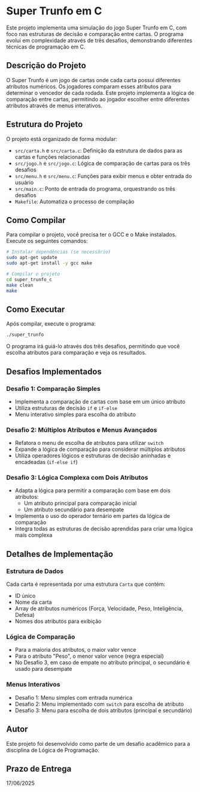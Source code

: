 # Super Trunfo em C

Este projeto implementa uma simulação do jogo Super Trunfo em C, com foco nas estruturas de decisão e comparação entre cartas. O programa evolui em complexidade através de três desafios, demonstrando diferentes técnicas de programação em C.

## Descrição do Projeto

O Super Trunfo é um jogo de cartas onde cada carta possui diferentes atributos numéricos. Os jogadores comparam esses atributos para determinar o vencedor de cada rodada. Este projeto implementa a lógica de comparação entre cartas, permitindo ao jogador escolher entre diferentes atributos através de menus interativos.

## Estrutura do Projeto

O projeto está organizado de forma modular:

- `src/carta.h` e `src/carta.c`: Definição da estrutura de dados para as cartas e funções relacionadas
- `src/jogo.h` e `src/jogo.c`: Lógica de comparação de cartas para os três desafios
- `src/menu.h` e `src/menu.c`: Funções para exibir menus e obter entrada do usuário
- `src/main.c`: Ponto de entrada do programa, orquestrando os três desafios
- `Makefile`: Automatiza o processo de compilação

## Como Compilar

Para compilar o projeto, você precisa ter o GCC e o Make instalados. Execute os seguintes comandos:

```bash
# Instalar dependências (se necessário)
sudo apt-get update
sudo apt-get install -y gcc make

# Compilar o projeto
cd super_trunfo_c
make clean
make
```

## Como Executar

Após compilar, execute o programa:

```bash
./super_trunfo
```

O programa irá guiá-lo através dos três desafios, permitindo que você escolha atributos para comparação e veja os resultados.

## Desafios Implementados

### Desafio 1: Comparação Simples

- Implementa a comparação de cartas com base em um único atributo
- Utiliza estruturas de decisão `if` e `if-else`
- Menu interativo simples para escolha do atributo

### Desafio 2: Múltiplos Atributos e Menus Avançados

- Refatora o menu de escolha de atributos para utilizar `switch`
- Expande a lógica de comparação para considerar múltiplos atributos
- Utiliza operadores lógicos e estruturas de decisão aninhadas e encadeadas (`if-else if`)

### Desafio 3: Lógica Complexa com Dois Atributos

- Adapta a lógica para permitir a comparação com base em dois atributos:
  - Um atributo principal para comparação inicial
  - Um atributo secundário para desempate
- Implementa o uso do operador ternário em partes da lógica de comparação
- Integra todas as estruturas de decisão aprendidas para criar uma lógica mais complexa

## Detalhes de Implementação

### Estrutura de Dados

Cada carta é representada por uma estrutura `Carta` que contém:
- ID único
- Nome da carta
- Array de atributos numéricos (Força, Velocidade, Peso, Inteligência, Defesa)
- Nomes dos atributos para exibição

### Lógica de Comparação

- Para a maioria dos atributos, o maior valor vence
- Para o atributo "Peso", o menor valor vence (regra especial)
- No Desafio 3, em caso de empate no atributo principal, o secundário é usado para desempate

### Menus Interativos

- Desafio 1: Menu simples com entrada numérica
- Desafio 2: Menu implementado com `switch` para escolha de atributo
- Desafio 3: Menu para escolha de dois atributos (principal e secundário)

## Autor

Este projeto foi desenvolvido como parte de um desafio acadêmico para a disciplina de Lógica de Programação.

## Prazo de Entrega

17/06/2025
